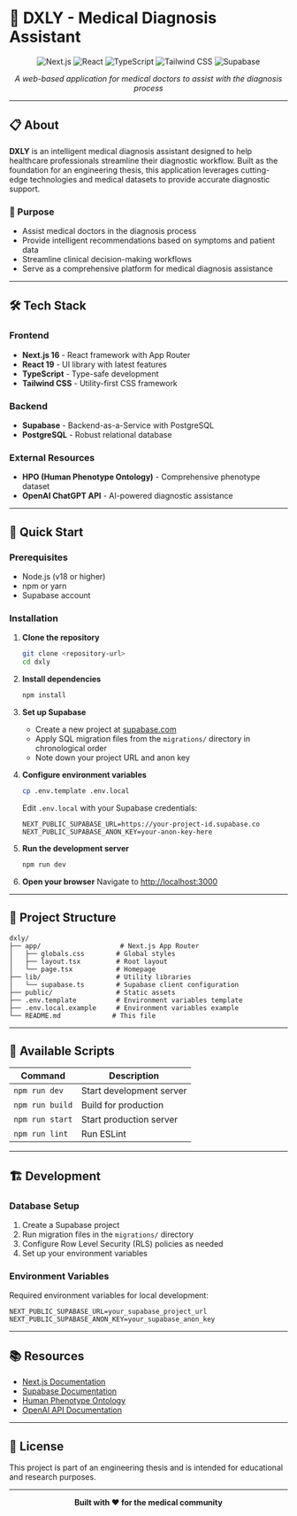 # 🏥 DXLY - Medical Diagnosis Assistant

<div align="center">

![Next.js](https://img.shields.io/badge/Next.js-16.0.0-black?style=for-the-badge&logo=next.js)
![React](https://img.shields.io/badge/React-19.2.0-blue?style=for-the-badge&logo=react)
![TypeScript](https://img.shields.io/badge/TypeScript-5.0-blue?style=for-the-badge&logo=typescript)
![Tailwind CSS](https://img.shields.io/badge/Tailwind_CSS-3.4.18-38B2AC?style=for-the-badge&logo=tailwind-css)
![Supabase](https://img.shields.io/badge/Supabase-PostgreSQL-3ECF8E?style=for-the-badge&logo=supabase)

_A web-based application for medical doctors to assist with the diagnosis process_

</div>

---

## 📋 About

**DXLY** is an intelligent medical diagnosis assistant designed to help healthcare professionals streamline their diagnostic workflow. Built as the foundation for an engineering thesis, this application leverages cutting-edge technologies and medical datasets to provide accurate diagnostic support.

### 🎯 Purpose

- Assist medical doctors in the diagnosis process
- Provide intelligent recommendations based on symptoms and patient data
- Streamline clinical decision-making workflows
- Serve as a comprehensive platform for medical diagnosis assistance

---

## 🛠️ Tech Stack

### Frontend

- **Next.js 16** - React framework with App Router
- **React 19** - UI library with latest features
- **TypeScript** - Type-safe development
- **Tailwind CSS** - Utility-first CSS framework

### Backend

- **Supabase** - Backend-as-a-Service with PostgreSQL
- **PostgreSQL** - Robust relational database

### External Resources

- **HPO (Human Phenotype Ontology)** - Comprehensive phenotype dataset
- **OpenAI ChatGPT API** - AI-powered diagnostic assistance

---

## 🚀 Quick Start

### Prerequisites

- Node.js (v18 or higher)
- npm or yarn
- Supabase account

### Installation

1. **Clone the repository**

   ```bash
   git clone <repository-url>
   cd dxly
   ```

2. **Install dependencies**

   ```bash
   npm install
   ```

3. **Set up Supabase**

   - Create a new project at [supabase.com](https://supabase.com)
   - Apply SQL migration files from the `migrations/` directory in chronological order
   - Note down your project URL and anon key

4. **Configure environment variables**

   ```bash
   cp .env.template .env.local
   ```

   Edit `.env.local` with your Supabase credentials:

   ```env
   NEXT_PUBLIC_SUPABASE_URL=https://your-project-id.supabase.co
   NEXT_PUBLIC_SUPABASE_ANON_KEY=your-anon-key-here
   ```

5. **Run the development server**

   ```bash
   npm run dev
   ```

6. **Open your browser**
   Navigate to [http://localhost:3000](http://localhost:3000)

---

## 📁 Project Structure

```
dxly/
├── app/                    # Next.js App Router
│   ├── globals.css        # Global styles
│   ├── layout.tsx         # Root layout
│   └── page.tsx           # Homepage
├── lib/                   # Utility libraries
│   └── supabase.ts        # Supabase client configuration
├── public/                # Static assets
├── .env.template          # Environment variables template
├── .env.local.example     # Environment variables example
└── README.md             # This file
```

---

## 🔧 Available Scripts

| Command         | Description              |
| --------------- | ------------------------ |
| `npm run dev`   | Start development server |
| `npm run build` | Build for production     |
| `npm run start` | Start production server  |
| `npm run lint`  | Run ESLint               |

---

## 🏗️ Development

### Database Setup

1. Create a Supabase project
2. Run migration files in the `migrations/` directory
3. Configure Row Level Security (RLS) policies as needed
4. Set up your environment variables

### Environment Variables

Required environment variables for local development:

```env
NEXT_PUBLIC_SUPABASE_URL=your_supabase_project_url
NEXT_PUBLIC_SUPABASE_ANON_KEY=your_supabase_anon_key
```

---

## 📚 Resources

- [Next.js Documentation](https://nextjs.org/docs)
- [Supabase Documentation](https://supabase.com/docs)
- [Human Phenotype Ontology](https://hpo.jax.org/)
- [OpenAI API Documentation](https://platform.openai.com/docs)

---

## 📄 License

This project is part of an engineering thesis and is intended for educational and research purposes.

---

<div align="center">

**Built with ❤️ for the medical community**

</div>
